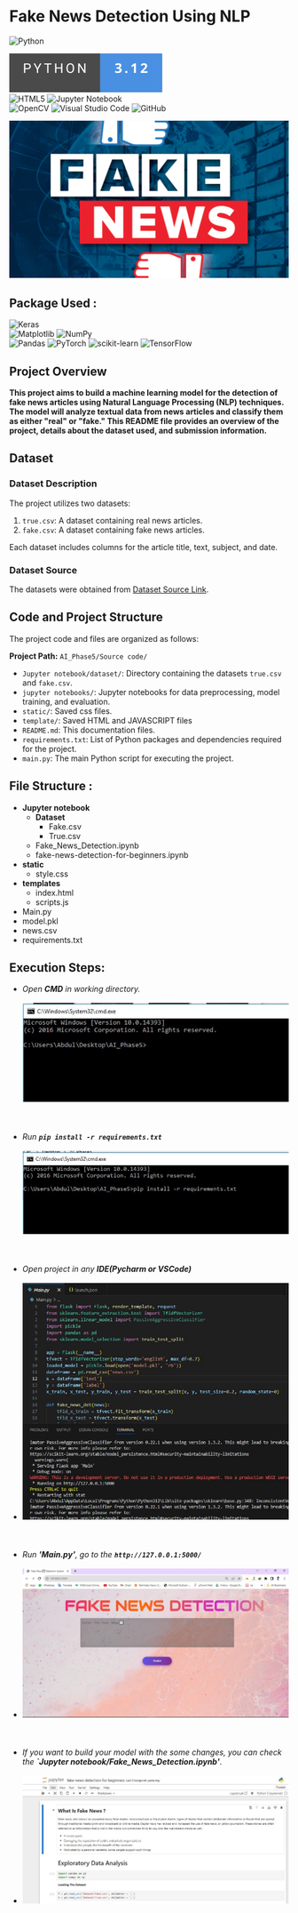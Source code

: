 # Fake News Detection Using NLP

![Python](https://img.shields.io/badge/python-3670A0?style=for-the-badge&logo=python&logoColor=ffdd54)<br>

<img title="a title" alt="Alt text" src="https://raw.githubusercontent.com/Abdurrahimgithub/AI_Phase/ca6267eb42122254754c02b82400abbfe7615341/AI_Phase5/Source%20Code/Image/Python-3.12-.svg"><br>
![HTML5](https://img.shields.io/badge/html5-%23E34F26.svg?style=for-the-badge&logo=html5&logoColor=white)
![Jupyter Notebook](https://img.shields.io/badge/jupyter-%23FA0F00.svg?style=for-the-badge&logo=jupyter&logoColor=white)<br>
![OpenCV](https://img.shields.io/badge/opencv-%23white.svg?style=for-the-badge&logo=opencv&logoColor=white)
![Visual Studio Code](https://img.shields.io/badge/Visual%20Studio%20Code-0078d7.svg?style=for-the-badge&logo=visual-studio-code&logoColor=white)
![GitHub](https://img.shields.io/badge/github-%23121011.svg?style=for-the-badge&logo=github&logoColor=white)

<img title="a title" alt="Alt text" src="https://github.com/Abdurrahimgithub/AI_Phase/blob/main/AI_Phase5/Source%20Code/Image/title2.png?raw=true">

## Package Used :
![Keras](https://img.shields.io/badge/Keras-%23D00000.svg?style=for-the-badge&logo=Keras&logoColor=white)<br>
![Matplotlib](https://img.shields.io/badge/Matplotlib-%23ffffff.svg?style=for-the-badge&logo=Matplotlib&logoColor=black)
![NumPy](https://img.shields.io/badge/numpy-%23013243.svg?style=for-the-badge&logo=numpy&logoColor=white)<br>
![Pandas](https://img.shields.io/badge/pandas-%23150458.svg?style=for-the-badge&logo=pandas&logoColor=white)
![PyTorch](https://img.shields.io/badge/PyTorch-%23EE4C2C.svg?style=for-the-badge&logo=PyTorch&logoColor=white)
![scikit-learn](https://img.shields.io/badge/scikit--learn-%23F7931E.svg?style=for-the-badge&logo=scikit-learn&logoColor=white)
![TensorFlow](https://img.shields.io/badge/TensorFlow-%23FF6F00.svg?style=for-the-badge&logo=TensorFlow&logoColor=white)<br>

## Project Overview

**This project aims to build a machine learning model for the detection of fake news articles using Natural Language Processing (NLP) techniques. The model will analyze textual data from news articles and classify them as either "real" or "fake." This README file provides an overview of the project, details about the dataset used, and submission information.**

## Dataset

### Dataset Description

The project utilizes two datasets:
1. `true.csv`: A dataset containing real news articles.
2. `fake.csv`: A dataset containing fake news articles.

Each dataset includes columns for the article title, text, subject, and date.

### Dataset Source

The datasets were obtained from [Dataset Source Link](https://www.kaggle.com/datasets/clmentbisaillon/fake-and-real-news-dataset).

## Code and Project Structure

The project code and files are organized as follows:

**Project Path:** `AI_Phase5/Source code/`

- `Jupyter notebook/dataset/`: Directory containing the datasets `true.csv` and `fake.csv`.
- `jupyter notebooks/`: Jupyter notebooks for data preprocessing, model training, and evaluation.
- `static/`: Saved css files.
- `template/`: Saved HTML and JAVASCRIPT files
- `README.md`: This documentation files.
- `requirements.txt`: List of Python packages and dependencies required for the project.
- `main.py`: The main Python script for executing the project.

## File Structure : 

 - **Jupyter notebook**
    * **Dataset**
        - Fake.csv
        - True.csv
    * Fake_News_Detection.ipynb
    * fake-news-detection-for-beginners.ipynb
- **static**
    * style.css
- **templates**
    * index.html
    * scripts.js
- Main.py
- model.pkl
- news.csv
- requirements.txt

## Execution Steps:

- *Open **CMD** in working directory.* <br><br>
  <img title="a title" alt="Alt text" src="https://github.com/Abdurrahimgithub/AI_Phase/blob/main/AI_Phase5/Source%20Code/Image/Phase5/11.JPG?raw=true"><br><br><br><br>
- *Run **`pip install -r requirements.txt`***<br><br>
  <img title="a title" alt="Alt text" src="https://github.com/Abdurrahimgithub/AI_Phase/blob/main/AI_Phase5/Source%20Code/Image/Phase5/pip.JPG?raw=true"><br><br><br><br>
- *Open project in any **IDE(Pycharm or VSCode)*** <br><br>
- <img title="a title" alt="Alt text" src="https://github.com/Abdurrahimgithub/AI_Phase/blob/main/AI_Phase5/Source%20Code/Image/Phase5/3.JPG?raw=true"><br><br><br><br>
- *Run **'Main.py'**, go to the **`http://127.0.0.1:5000/`*** <br><br>
- <img title="a title" alt="Alt text" src="https://github.com/Abdurrahimgithub/AI_Phase/blob/main/AI_Phase5/Source%20Code/Image/Phase5/4.JPG?raw=true"><br><br><br><br>
- *If you want to build your model with the some changes, you can check the **`Jupyter notebook/Fake_News_Detection.ipynb'***. <br><br>
- <img title="a title" alt="Alt text" src="https://github.com/Abdurrahimgithub/AI_Phase/blob/main/AI_Phase5/Source%20Code/Image/Phase5/5.JPG?raw=true"><br><br><br><br>

  

